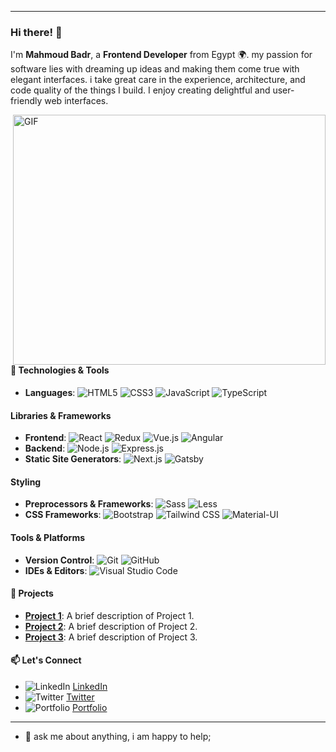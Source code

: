 


---

### Hi there! 👋

I'm **Mahmoud Badr**, a  **Frontend Developer** from Egypt 🌍. my passion for software lies with dreaming up ideas and making them come true with elegant interfaces. i take great care in the experience, architecture, and code quality of the things I build. I enjoy creating delightful and user-friendly web interfaces.

  <img align="right" alt="GIF" src="https://github.com/abhisheknaiidu/abhisheknaiidu/blob/master/code.gif?raw=true" width="500" height="400" />

#### 🔧 Technologies & Tools
- **Languages**: ![HTML5](https://img.icons8.com/color/40/000000/html-5.png) ![CSS3](https://img.icons8.com/color/40/000000/css3.png) ![JavaScript](https://img.icons8.com/color/40/000000/javascript.png) ![TypeScript](https://img.icons8.com/color/40/000000/typescript.png)

#### Libraries & Frameworks
- **Frontend**: ![React](https://img.icons8.com/color/40/000000/react-native.png) ![Redux](https://img.icons8.com/color/40/000000/redux.png) ![Vue.js](https://img.icons8.com/color/40/000000/vue-js.png) ![Angular](https://img.icons8.com/color/40/000000/angularjs.png)
- **Backend**: ![Node.js](https://img.icons8.com/color/40/000000/nodejs.png) ![Express.js](https://img.icons8.com/color/40/000000/express.png)
- **Static Site Generators**: ![Next.js](https://img.icons8.com/color/40/000000/nextjs.png) ![Gatsby](https://img.icons8.com/color/40/000000/gatsby.png)

#### Styling
- **Preprocessors & Frameworks**: ![Sass](https://img.icons8.com/color/40/000000/sass.png) ![Less](https://img.icons8.com/color/40/000000/less.png)
- **CSS Frameworks**: ![Bootstrap](https://img.icons8.com/color/40/000000/bootstrap.png) ![Tailwind CSS](https://img.icons8.com/color/40/000000/tailwind-css.png) ![Material-UI](https://img.icons8.com/color/40/000000/material-ui.png)

#### Tools & Platforms
- **Version Control**: ![Git](https://img.icons8.com/color/40/000000/git.png) ![GitHub](https://img.icons8.com/material-outlined/40/000000/github.png)
- **IDEs & Editors**: ![Visual Studio Code](https://img.icons8.com/color/40/000000/visual-studio-code-2019.png)

#### 🚀 Projects
- [**Project 1**](#): A brief description of Project 1.
- [**Project 2**](#): A brief description of Project 2.
- [**Project 3**](#): A brief description of Project 3.

#### 📫 Let's Connect
- ![LinkedIn](https://img.icons8.com/color/40/000000/linkedin.png) [LinkedIn](https://www.linkedin.com/in/yourprofile)
- ![Twitter](https://img.icons8.com/color/40/000000/twitter.png) [Twitter](https://twitter.com/yourprofile)
- ![Portfolio](https://img.icons8.com/external-flatart-icons-lineal-color-flatarticons/40/000000/external-portfolio-digital-marketing-flatart-icons-lineal-color-flatarticons.png) [Portfolio](https://yourportfolio.com)

---


- 💬 ask me about anything, i am happy to help;






